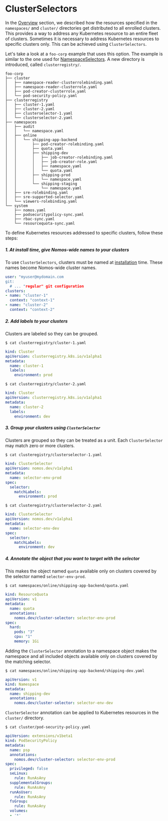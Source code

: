 # ClusterSelectors

In the [Overview](git_overview.md) section, we described how the resources
specified in the `namespaces/` and `cluster/` directories get distributed to all
enrolled clusters. This provides a way to address any Kubernetes resource to an
entire fleet of clusters. Sometimes it is necessary to address Kubernetes
resources to specific clusters only. This can be achieved using
`ClusterSelectors`.

Let's take a look at a `foo-corp` example that uses this option. The example is
similar to the one used for [NamespaceSelectors](git_namespaceselectors.md). A
new directory is introduced, called `clusterregistry/`.

```console
foo-corp
├── cluster
│   ├── namespace-reader-clusterrolebinding.yaml
│   ├── namespace-reader-clusterrole.yaml
│   ├── pod-creator-clusterrole.yaml
│   └── pod-security-policy.yaml
├── clusterregistry
│   ├── cluster-1.yaml
│   ├── cluster-2.yaml
│   ├── clusterselector-1.yaml
│   └── clusterselector-2.yaml
├── namespaces
│   ├── audit
│   │   └── namespace.yaml
│   ├── online
│   │   └── shipping-app-backend
│   │       ├── pod-creator-rolebinding.yaml
│   │       ├── quota.yaml
│   │       ├── shipping-dev
│   │       │   ├── job-creator-rolebinding.yaml
│   │       │   ├── job-creator-role.yaml
│   │       │   ├── namespace.yaml
│   │       │   └── quota.yaml
│   │       ├── shipping-prod
│   │       │   └── namespace.yaml
│   │       └── shipping-staging
│   │           └── namespace.yaml
│   ├── sre-rolebinding.yaml
│   ├── sre-supported-selector.yaml
│   └── viewers-rolebinding.yaml
└── system
    ├── nomos.yaml
    ├── podsecuritypolicy-sync.yaml
    ├── rbac-sync.yaml
    └── resourcequota-sync.yaml
```

To define Kubernetes resources addressed to specific clusters, follow these
steps:

##### 1. At install time, give Nomos-wide names to your clusters

To use `ClusterSelectors`, clusters must be named at
[installation](installation.md) time. These names become Nomos-wide cluster
names.

```yaml
user: "myuser@mydomain.com
git:
  # ... "regular" git configuration
clusters:
- name: "cluster-1"
  context: "context-1"
- name: "cluster-2"
  context: "context-2"
```

##### 2. Add labels to your clusters

Clusters are labeled so they can be grouped.

```console
$ cat clusterregistry/cluster-1.yaml
```

```yaml
kind: Cluster
apiVersion: clusterregistry.k8s.io/v1alpha1
metadata:
  name: cluster-1
  labels:
    environment: prod
```

```console
$ cat clusterregistry/cluster-2.yaml
```

```yaml
kind: Cluster
apiVersion: clusterregistry.k8s.io/v1alpha1
metadata:
  name: cluster-2
  labels:
    environment: dev
```

##### 3. Group your clusters using `ClusterSelector`

Clusters are grouped so they can be treated as a unit. Each `ClusterSelector`
may match zero or more clusters.

```console
$ cat clusteregistry/clusterselector-1.yaml
```

```yaml
kind: ClusterSelector
apiVersion: nomos.dev/v1alpha1
metadata:
  name: selector-env-prod
spec:
  selector:
    matchLabels:
      environment: prod
```

```console
$ cat clusteregistry/clusterselector-2.yaml
```

```yaml
kind: ClusterSelector
apiVersion: nomos.dev/v1alpha1
metadata:
  name: selector-env-dev
spec:
  selector:
    matchLabels:
      environment: dev
```

##### 4. Annotate the object that you want to target with the selector

This makes the object named `quota` available only on clusters covered by the
selector named `selector-env-prod`.

```console
$ cat namespaces/online/shipping-app-backend/quota.yaml
```

```yaml
kind: ResourceQuota
apiVersion: v1
metadata:
  name: quota
  annotations:
    nomos.dev/cluster-selector: selector-env-prod
spec:
  hard:
    pods: "3"
    cpu: "1"
    memory: 1Gi
```

Adding the `ClusterSelector` annotation to a namespace object makes the
namespace and all included objects available only on clusters covered by the
matching selector.

```console
$ cat namespaces/online/shipping-app-backend/shipping-dev.yaml
```

```yaml
apiVersion: v1
kind: Namespace
metadata:
  name: shipping-dev
  annotations:
    nomos.dev/cluster-selector: selector-env-dev
```

`ClusterSelector` annotation can be applied to Kubernetes resources in the
`cluster/` directory.

```console
$ cat cluster/pod-security-policy.yaml
```

```yaml
apiVersion: extensions/v1beta1
kind: PodSecurityPolicy
metadata:
  name: psp
  annotations:
    nomos.dev/cluster-selector: selector-env-prod
spec:
  privileged: false
  seLinux:
    rule: RunAsAny
  supplementalGroups:
    rule: RunAsAny
  runAsUser:
    rule: RunAsAny
  fsGroup:
    rule: RunAsAny
  volumes:
  - '*'
```
